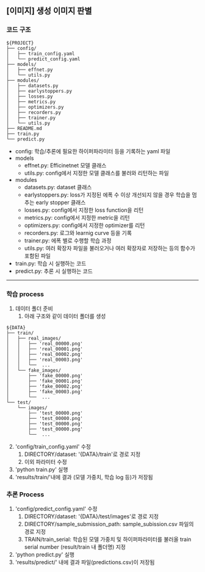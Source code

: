 ## [이미지] 생성 이미지 판별

### 코드 구조

```
${PROJECT}
├── config/
│   ├── train_config.yaml
│   └── predict_config.yaml
├── models/
│   ├── effnet.py
│   └── utils.py
├── modules/
│   ├── datasets.py
│   ├── earlystoppers.py
│   ├── losses.py
│   ├── metrics.py
│   ├── optimizers.py
│   ├── recorders.py
│   ├── trainer.py
│   └── utils.py
├── README.md
├── train.py
└── predict.py
```

- config: 학습/추론에 필요한 하이퍼파라미터 등을 기록하는 yaml 파일
- models
    - effnet.py: Efficinetnet 모델 클래스
    - utils.py: config에서 지정한 모델 클래스를 불러와 리턴하는 파일
- modules
    - datasets.py: dataset 클래스
    - earlystoppers.py: loss가 지정된 에폭 수 이상 개선되지 않을 경우 학습을 멈추는 early stopper 클래스
    - losses.py: config에서 지정한 loss function을 리턴
    - metrics.py: config에서 지정한 metric을 리턴
    - optimizers.py: config에서 지정한 optimizer를 리턴
    - recorders.py: 로그와 learnig curve 등을 기록
    - trainer.py: 에폭 별로 수행할 학습 과정
    - utils.py: 여러 확장자 파일을 불러오거나 여러 확장자로 저장하는 등의 함수가 포함된 파일
- train.py: 학습 시 실행하는 코드
- predict.py: 추론 시 실행하는 코드


---

### 학습 process

1. 데이터 폴더 준비
    1. 아래 구조와 같이 데이터 폴더를 생성
```
${DATA}
├── train/
│   ├── real_images/
│   │   ├── 'real_00000.png'
│   │   ├── 'real_00001.png'
│   │   ├── 'real_00002.png'
│   │   ├── 'real_00003.png'
│   │   └──  ...
│   └── fake_images/
│       ├── 'fake_00000.png'
│       ├── 'fake_00001.png'
│       ├── 'fake_00002.png'
│       ├── 'fake_00003.png'
│       └──  ...
└── test/
    └── images/
        ├── 'test_00000.png'
        ├── 'test_00000.png'
        ├── 'test_00000.png'
        ├── 'test_00000.png'
        └──  ...
```

2. 'config/train_config.yaml' 수정
    1. DIRECTORY/dataset: '{DATA}/train'로 경로 지정
    2. 이외 파라미터 수정
3. 'python train.py' 실행
4. 'results/train/'내에 결과 (모델 가중치, 학습 log 등)가 저장됨


### 추론 Process

1. 'config/predict_config.yaml' 수정
    1. DIRECTORY/dataset: '{DATA}/test/images'로 경로 지정
    2. DIRECTORY/sample_submission_path: sample_subission.csv 파일의 경로 지정
    3. TRAIN/train_serial: 학습된 모델 가중치 및 하이퍼파라미터를 불러올 train serial number (result/train 내 폴더명) 지정
2. 'python predict.py' 실행
3. 'results/predict/' 내에 결과 파일(predictions.csv)이 저장됨
    
